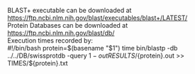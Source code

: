 BLAST+ executable can be downloaded at https://ftp.ncbi.nlm.nih.gov/blast/executables/blast+/LATEST/  
Protein Databases can be downloaded at https://ftp.ncbi.nlm.nih.gov/blast/db/  
Execution times recorded by:  
#!/bin/bash
protein=$(basename "$1")
time bin/blastp -db ../../DB/swissprotdb -query $1 -out RESULTS/${protein}.out >> TIMES/${protein}.txt
